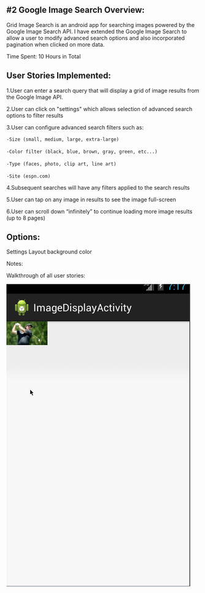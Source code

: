 #2 Google Image Search
Overview:
--------- 
Grid Image Search is an android app for  searching images powered by the Google Image Search API.
I have extended the Google Image Search to allow a user to modify advanced search options and also incorporated pagination when clicked on more data.

Time Spent: 10 Hours in Total

User Stories Implemented:
-------------------------

1.User can enter a search query that will display a grid of image results from the Google Image API.

2.User can click on "settings" which allows selection of advanced search options to filter results

3.User can configure advanced search filters such as:

	-Size (small, medium, large, extra-large)
	
	-Color filter (black, blue, brown, gray, green, etc...)
	
	-Type (faces, photo, clip art, line art)
	
	-Site (espn.com)
	
4.Subsequent searches will have any filters applied to the search results

5.User can tap on any image in results to see the image full-screen

6.User can scroll down “infinitely” to continue loading more image results (up to 8 pages)

Options:
---------
Settings Layout background color 

Notes:

Walkthrough of all user stories:

![Video Walkthrough](ImageSearch.gif)
